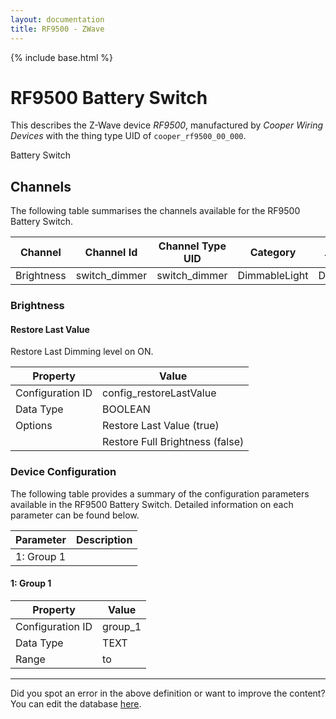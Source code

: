 ```yaml
---
layout: documentation
title: RF9500 - ZWave
---
```


{% include base.html %}

# RF9500 Battery Switch

This describes the Z-Wave device *RF9500*, manufactured by *Cooper Wiring Devices* with the thing type UID of ```cooper_rf9500_00_000```. 

Battery Switch


## Channels
The following table summarises the channels available for the RF9500 Battery Switch.

| Channel | Channel Id | Channel Type UID | Category | Item Type |
|---------|------------|------------------|----------|-----------|
| Brightness | switch_dimmer | switch_dimmer | DimmableLight | Dimmer |


### Brightness

#### Restore Last Value

Restore Last Dimming level on ON.


| Property         | Value    |
|------------------|----------|
| Configuration ID | config_restoreLastValue |
| Data Type        | BOOLEAN || Default Value | true |
| Options | Restore Last Value (true) |
|  | Restore Full Brightness (false) |


### Device Configuration
The following table provides a summary of the configuration parameters available in the RF9500 Battery Switch.
Detailed information on each parameter can be found below.

| Parameter   | Description |
|-------------|-------------|
| 1: Group 1 |  |


#### 1: Group 1


| Property         | Value    |
|------------------|----------|
| Configuration ID | group_1 |
| Data Type        | TEXT |
| Range |  to  |


---

Did you spot an error in the above definition or want to improve the content?
You can edit the database [here](http://www.cd-jackson.com/index.php/zwave/zwave-device-database/zwave-device-list/devicesummary/14).
